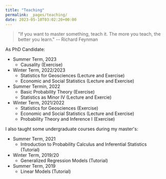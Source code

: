 ```yaml
---
title: "Teaching"
permalink: _pages/teaching/
date: 2023-05-10T03:02:20+00:00
---
```



> "If you want to master something, teach it. The more you teach, the better you learn."
> -- Richard Feynman



As PhD Candidate:

* Summer Term, 2023
    * Causality (Exercise)
* Winter Term, 2022/2023
    * Statistics for Geosciences (Lecture and Exercise)
    * Economic and Social Statistics (Lecture and Exercise)
* Summer Termin, 2022
    * Basic Probability Theory (Exercise)
    * Statistics as Minor IV (Lecture and Exercie)
* Winter Term, 2021/2022
    * Statistics for Geosciences (Exercise)
    * Economic and Social Statistics (Lecture and Exercise)
    * Probability Theory and Inference I (Exercise)


I also taught some undergraduate courses during my master's: 

* Summer Term, 2021
    * Introduction to Probability Calculus and Inferential Statistics (Tutorial)
* Winter Term, 2019/20
    * Generalized Regression Models (Tutorial)
* Summer Term, 2019
    * Linear Models (Tutorial)    